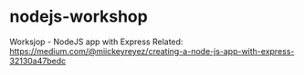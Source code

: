 # nodejs-workshop
Worksjop - NodeJS app with Express
Related: https://medium.com/@miickeyreyez/creating-a-node-js-app-with-express-32130a47bedc
